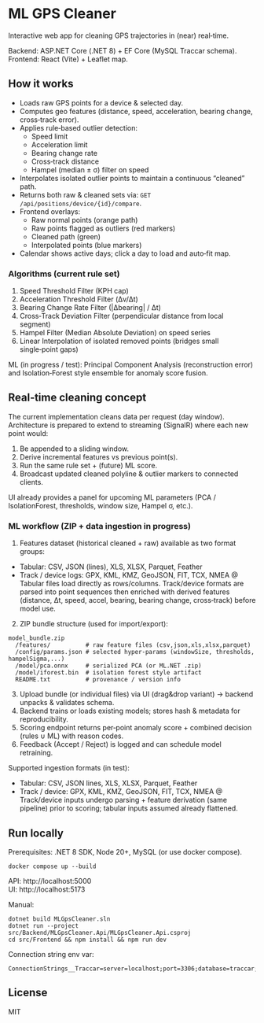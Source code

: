 # ML GPS Cleaner

Interactive web app for cleaning GPS trajectories in (near) real‑time.

Backend: ASP.NET Core (.NET 8) + EF Core (MySQL Traccar schema).  
Frontend: React (Vite) + Leaflet map.

## How it works
* Loads raw GPS points for a device & selected day.
* Computes geo features (distance, speed, acceleration, bearing change, cross‑track error).
* Applies rule‑based outlier detection:
  - Speed limit
  - Acceleration limit
  - Bearing change rate
  - Cross‑track distance
  - Hampel (median ± σ) filter on speed
* Interpolates isolated outlier points to maintain a continuous “cleaned” path.
* Returns both raw & cleaned sets via: `GET /api/positions/device/{id}/compare`.
* Frontend overlays:
  - Raw normal points (orange path)
  - Raw points flagged as outliers (red markers)
  - Cleaned path (green)
  - Interpolated points (blue markers)
* Calendar shows active days; click a day to load and auto‑fit map.

### Algorithms (current rule set)
1. Speed Threshold Filter (KPH cap)
2. Acceleration Threshold Filter (Δv/Δt)
3. Bearing Change Rate Filter (|Δbearing| / Δt)
4. Cross‑Track Deviation Filter (perpendicular distance from local segment)
5. Hampel Filter (Median Absolute Deviation) on speed series
6. Linear Interpolation of isolated removed points (bridges small single‑point gaps)

ML (in progress / test): Principal Component Analysis (reconstruction error) and Isolation‑Forest style ensemble for anomaly score fusion.

## Real‑time cleaning concept
The current implementation cleans data per request (day window). Architecture is prepared to extend to streaming (SignalR) where each new point would:
1. Be appended to a sliding window.
2. Derive incremental features vs previous point(s).
3. Run the same rule set + (future) ML score.
4. Broadcast updated cleaned polyline & outlier markers to connected clients.

UI already provides a panel for upcoming ML parameters (PCA / IsolationForest, thresholds, window size, Hampel σ, etc.).

### ML workflow (ZIP + data ingestion in progress)
1. Features dataset (historical cleaned + raw) available as two format groups:
  - Tabular: CSV, JSON (lines), XLS, XLSX, Parquet, Feather
  - Track / device logs: GPX, KML, KMZ, GeoJSON, FIT, TCX, NMEA
  @ Tabular files load directly as rows/columns. Track/device formats are parsed into point sequences then enriched with derived features (distance, Δt, speed, accel, bearing, bearing change, cross‑track) before model use.
2. ZIP bundle structure (used for import/export):
```
model_bundle.zip
  /features/          # raw feature files (csv,json,xls,xlsx,parquet)
  /config/params.json # selected hyper‑params (windowSize, thresholds, hampelSigma,...)
  /model/pca.onnx     # serialized PCA (or ML.NET .zip)
  /model/iforest.bin  # isolation forest style artifact
  README.txt          # provenance / version info
```
3. Upload bundle (or individual files) via UI (drag&drop variant) -> backend unpacks & validates schema.
4. Backend trains or loads existing models; stores hash & metadata for reproducibility.
5. Scoring endpoint returns per‑point anomaly score + combined decision (rules ∪ ML) with reason codes.
6. Feedback (Accept / Reject) is logged and can schedule model retraining.

Supported ingestion formats (in test):
 - Tabular: CSV, JSON lines, XLS, XLSX, Parquet, Feather
 - Track / device: GPX, KML, KMZ, GeoJSON, FIT, TCX, NMEA
@ Track/device inputs undergo parsing + feature derivation (same pipeline) prior to scoring; tabular inputs assumed already flattened.

## Run locally
Prerequisites: .NET 8 SDK, Node 20+, MySQL (or use docker compose).

```
docker compose up --build
```
API: http://localhost:5000  
UI: http://localhost:5173

Manual:
```
dotnet build MLGpsCleaner.sln
dotnet run --project src/Backend/MLGpsCleaner.Api/MLGpsCleaner.Api.csproj
cd src/Frontend && npm install && npm run dev
```

Connection string env var:
```
ConnectionStrings__Traccar=server=localhost;port=3306;database=traccar;user=root;password=;TreatTinyAsBoolean=false
```

## License
MIT
